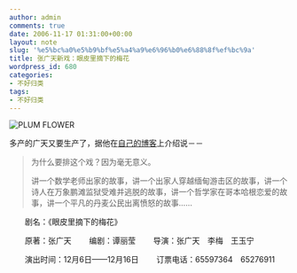 ```yaml
---
author: admin
comments: true
date: 2006-11-17 01:31:00+00:00
layout: note
slug: '%e5%bc%a0%e5%b9%bf%e5%a4%a9%e6%96%b0%e6%88%8f%ef%bc%9a'
title: 张广天新戏：眼皮里摘下的梅花
wordpress_id: 680
categories:
- 不好归类
tags:
- 不好归类
---
```


![PLUM FLOWER](http://static.flickr.com/102/299094189_2783a4aec5_m.jpg)

多产的广天又要生产了，据他在[自己的博客](http://blog.sina.com.cn/m/zhangguangtian)上介绍说－－




<blockquote>
为什么要排这个戏？因为毫无意义。

讲一个数学老师出家的故事，讲一个出家人穿越缅甸游击区的故事，讲一个诗人在万象鹏滩监狱受难并逃脱的故事，讲一个哲学家在哥本哈根恋爱的故事，讲一个平凡的丹麦公民出离愤怒的故事……</blockquote>



　　剧名：《眼皮里摘下的梅花》

　　原著：张广天
　　编剧：谭丽莹
　　导演：张广天　李梅　王玉宁

　　演出时间：12月6日——12月16日
　　订票电话：65597364　65276911
